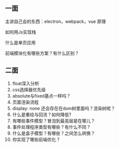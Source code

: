 ## 一面

主讲自己会的东西：electron，webpack，vue 原理

如何用Js实现栈

什么是单页应用

前端模块化有哪些方案？有什么区别？

## 二面

1. float深入分析
2. css选择器优先级
3. absolute与fixed基点一样吗？
4. 页面渲染流程
5. display: none 还会存在在dom树里面吗？渲染树呢？
6. 什么是重绘与回流？如何降低?
7. 有哪些事件模型？冒泡到最高层是在哪儿？
8. 事件处理程序类型有哪些？有什么不同？
9. 什么是盒子模型？有哪些？之间怎么转换？
10. 你实现了哪些前端优化？

